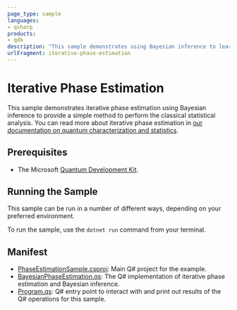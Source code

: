 ```yaml
---
page_type: sample
languages:
- qsharp
products:
- qdk
description: "This sample demonstrates using Bayesian inference to learn phases of quantum operations."
urlFragment: iterative-phase-estimation
---
```


# Iterative Phase Estimation

This sample demonstrates iterative phase estimation using Bayesian inference to provide a simple method to perform the classical statistical analysis. You can read more about iterative phase estimation in [our documentation on quantum characterization and statistics](https://docs.microsoft.com/quantum/libraries/standard/characterization#iterative-phase-estimation).

## Prerequisites

- The Microsoft [Quantum Development Kit](https://docs.microsoft.com/quantum/install-guide/).

## Running the Sample

This sample can be run in a number of different ways, depending on your preferred environment.

To run the sample, use the `dotnet run` command from your terminal.

## Manifest

- [PhaseEstimationSample.csproj](https://github.com/microsoft/Quantum/tree/master/samples/characterization/phase-estimation/PhaseEstimationSample.csproj): Main Q# project for the example.
- [BayesianPhaseEstimation.qs](https://github.com/microsoft/Quantum/tree/master/samples/characterization/phase-estimation/BayesianPhaseEstimation.qs): The Q# implementation of iterative phase estimation and Bayesian inference.
- [Program.qs](https://github.com/microsoft/Quantum/tree/master/samples/characterization/phase-estimation/Program.qs): Q# entry point to interact with and print out results of the Q# operations for this sample.
